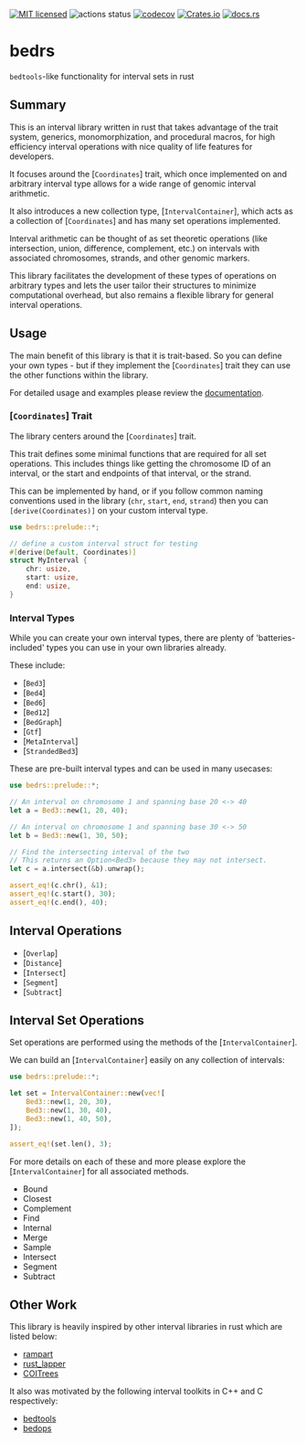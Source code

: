 [![MIT licensed](https://img.shields.io/badge/license-MIT-blue.svg)](./LICENSE.md)
![actions status](https://github.com/noamteyssier/bedrs/workflows/CI/badge.svg)
[![codecov](https://codecov.io/gh/noamteyssier/bedrs/branch/main/graph/badge.svg?token=CZANC7RKWP)](https://codecov.io/gh/noamteyssier/bedrs)
[![Crates.io](https://img.shields.io/crates/v/bedrs)](https://crates.io/crates/bedrs)
[![docs.rs](https://img.shields.io/docsrs/bedrs/latest)](https://docs.rs/bedrs/latest/bedrs/)

# bedrs

`bedtools`-like functionality for interval sets in rust

## Summary

This is an interval library written in rust that takes advantage of the trait
system, generics, monomorphization, and procedural macros, for high efficiency
interval operations with nice quality of life features for developers.

It focuses around the [`Coordinates`] trait, which once implemented on
and arbitrary interval type allows for a wide range of genomic interval arithmetic.

It also introduces a new collection type, [`IntervalContainer`], which acts as a collection
of [`Coordinates`] and has many set operations implemented.

Interval arithmetic can be thought of as set theoretic operations (like intersection,
union, difference, complement, etc.) on intervals with associated chromosomes, strands,
and other genomic markers.

This library facilitates the development of these types of operations on arbitrary types
and lets the user tailor their structures to minimize computational overhead, but also
remains a flexible library for general interval operations.

## Usage

The main benefit of this library is that it is trait-based.
So you can define your own types - but if they implement the
[`Coordinates`] trait they can use the other functions within the
library.

For detailed usage and examples please review the [documentation](https://docs.rs/bedrs/latest/bedrs/).

### [`Coordinates`] Trait

The library centers around the [`Coordinates`] trait.

This trait defines some minimal functions that are required for all set operations.
This includes things like getting the chromosome ID of an interval, or the start and
endpoints of that interval, or the strand.

This can be implemented by hand, or if you follow common naming conventions used in the
library (`chr`, `start`, `end`, `strand`) then you can `[derive(Coordinates)]` on your
custom interval type.

```rust
use bedrs::prelude::*;

// define a custom interval struct for testing
#[derive(Default, Coordinates)]
struct MyInterval {
    chr: usize,
    start: usize,
    end: usize,
}
```

### Interval Types

While you can create your own interval types, there are plenty of 'batteries-included'
types you can use in your own libraries already.

These include:
- [`Bed3`]
- [`Bed4`]
- [`Bed6`]
- [`Bed12`]
- [`BedGraph`]
- [`Gtf`]
- [`MetaInterval`]
- [`StrandedBed3`]

These are pre-built interval types and can be used in many usecases:

``` rust
use bedrs::prelude::*;

// An interval on chromosome 1 and spanning base 20 <-> 40
let a = Bed3::new(1, 20, 40);

// An interval on chromosome 1 and spanning base 30 <-> 50
let b = Bed3::new(1, 30, 50);

// Find the intersecting interval of the two
// This returns an Option<Bed3> because they may not intersect.
let c = a.intersect(&b).unwrap();

assert_eq!(c.chr(), &1);
assert_eq!(c.start(), 30);
assert_eq!(c.end(), 40);
```

## Interval Operations

- [`Overlap`]
- [`Distance`]
- [`Intersect`]
- [`Segment`]
- [`Subtract`]

## Interval Set Operations

Set operations are performed using the methods of the [`IntervalContainer`].

We can build an [`IntervalContainer`] easily on any collection of intervals:

``` rust
use bedrs::prelude::*;

let set = IntervalContainer::new(vec![
    Bed3::new(1, 20, 30),
    Bed3::new(1, 30, 40),
    Bed3::new(1, 40, 50),
]);

assert_eq!(set.len(), 3);
```

For more details on each of these and more please explore the [`IntervalContainer`] for all
associated methods.

- Bound
- Closest
- Complement
- Find
- Internal
- Merge
- Sample
- Intersect
- Segment
- Subtract

## Other Work

This library is heavily inspired by other interval libraries in rust
which are listed below:

- [rampart](https://crates.io/crates/rampart)
- [rust_lapper](https://crates.io/crates/rust-lapper)
- [COITrees](https://crates.io/crates/coitrees)

It also was motivated by the following interval toolkits in C++ and C respectively:
- [bedtools](https://github.com/arq5x/bedtools2)
- [bedops](https://github.com/bedops/bedops)
